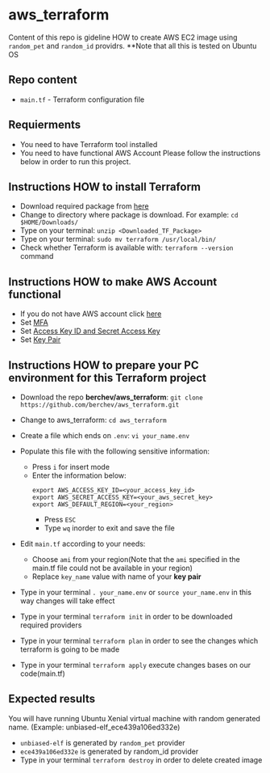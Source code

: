 # aws_terraform
Content of this repo is gideline HOW to create AWS EC2 image using `random_pet` and `random_id` providrs.
**Note that all this is tested on Ubuntu OS

## Repo content
- `main.tf` - Terraform configuration file

## Requierments
- You need to have Terraform tool installed
- You need to have functional AWS Account
Please follow the instructions below in order to run this project.

## Instructions HOW to install **Terraform**
- Download required package from [here](https://www.terraform.io/downloads.html)
- Change to directory where package is download. For example: `cd $HOME/Downloads/` 
- Type on your terminal: `unzip <Downloaded_TF_Package>`
- Type on your terminal: `sudo mv terraform /usr/local/bin/`
- Check whether Terraform is available with:  `terraform --version` command

## Instructions HOW to make **AWS Account** functional
- If you do not have AWS account click [here](https://aws.amazon.com/premiumsupport/knowledge-center/create-and-activate-aws-account/) 
- Set [MFA](https://docs.aws.amazon.com/general/latest/gr/aws-sec-cred-types.html#multi-factor-authentication)
- Set [Access Key ID and Secret Access Key ](https://docs.aws.amazon.com/general/latest/gr/aws-sec-cred-types.html#access-keys-and-secret-access-keys)
- Set [Key Pair](https://docs.aws.amazon.com/general/latest/gr/aws-sec-cred-types.html#key-pairs)

## Instructions HOW to prepare your PC environment for this **Terraform project**
- Download the repo **berchev/aws_terraform**: `git clone https://github.com/berchev/aws_terraform.git`
- Change to aws_terraform: `cd aws_terraform`
- Create a file which ends on `.env`: `vi your_name.env`
- Populate this file with the following sensitive information:
  - Press `i` for insert mode
  - Enter the information below:
    ```
    export AWS_ACCESS_KEY_ID=<your_access_key_id>
    export AWS_SECRET_ACCESS_KEY=<your_aws_secret_key>
    export AWS_DEFAULT_REGION=<your_region>
    ```
    - Press `ESC`
    - Type `wq` inorder to exit and save the file
- Edit `main.tf` according to your needs:
  - Choose `ami` from your region(Note that the `ami` specified in the main.tf file could not be available in your region)
  - Replace `key_name` value with name of your **key pair**

- Type in your terminal `. your_name.env` or `source your_name.env` in this way changes will take effect
- Type in your terminal `terraform init` in order to be downloaded required providers
- Type in your terminal `terraform plan` in order to see the changes which terraform is going to be made
- Type in your terminal `terraform apply` execute changes bases on our code(main.tf)

## Expected results
You will have running Ubuntu Xenial virtual machine with random generated name. (Example: unbiased-elf_ece439a106ed332e)
- `unbiased-elf` is generated by `random_pet` provider
- `ece439a106ed332e` is generated by random_id provider
- Type in your terminal `terraform destroy` in order to delete created image
